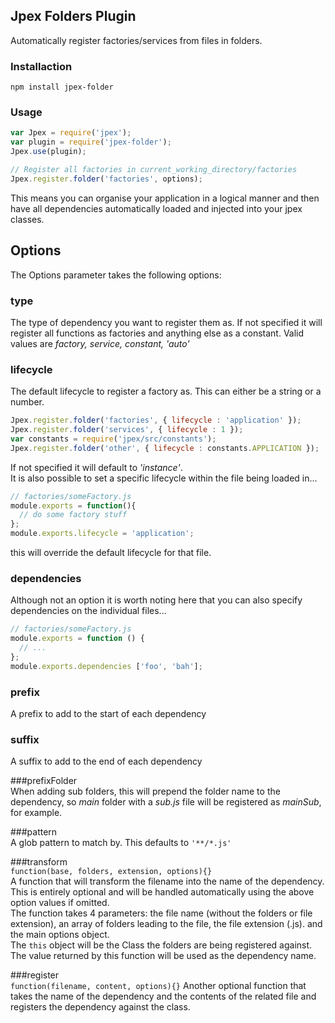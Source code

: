 ## Jpex Folders Plugin  
Automatically register factories/services from files in folders.

### Installaction  
`npm install jpex-folder`

### Usage  
```javascript
var Jpex = require('jpex');
var plugin = require('jpex-folder');
Jpex.use(plugin);

// Register all factories in current_working_directory/factories
Jpex.register.folder('factories', options);
```
This means you can organise your application in a logical manner and then have all dependencies automatically loaded and injected into your jpex classes.  

## Options  
The Options parameter takes the following options:  
### type  
The type of dependency you want to register them as. If not specified it will register all functions as factories and anything else as a constant. Valid values are *factory, service, constant, 'auto'*

### lifecycle  
The default lifecycle to register a factory as. This can either be a string or a number.
```javascript
Jpex.register.folder('factories', { lifecycle : 'application' });
Jpex.register.folder('services', { lifecycle : 1 });
var constants = require('jpex/src/constants');
Jpex.register.folder('other', { lifecycle : constants.APPLICATION });
```
If not specified it will default to *'instance'*.  
It is also possible to set a specific lifecycle within the file being loaded in...
```javascript
// factories/someFactory.js
module.exports = function(){
  // do some factory stuff
};
module.exports.lifecycle = 'application';
```
this will override the default lifecycle for that file.

### dependencies  
Although not an option it is worth noting here that you can also specify dependencies on the individual files...
```javascript
// factories/someFactory.js
module.exports = function () {
  // ...
};
module.exports.dependencies ['foo', 'bah'];
```

### prefix  
A prefix to add to the start of each dependency  

### suffix  
A suffix to add to the end of each dependency  

###prefixFolder  
When adding sub folders, this will prepend the folder name to the dependency, so *main* folder with a *sub.js* file will be registered as *mainSub*, for example.

###pattern  
A glob pattern to match by. This defaults to `'**/*.js'`

###transform  
`function(base, folders, extension, options){}`  
A function that will transform the filename into the name of the dependency. This is entirely optional and will be handled automatically using the above option values if omitted.  
The function takes 4 parameters: the file name (without the folders or file extension), an array of folders leading to the file, the file extension (.js). and the main options object.  
The `this` object will be the Class the folders are being registered against.  
The value returned by this function will be used as the dependency name.  

###register  
`function(filename, content, options){}`
Another optional function that takes the name of the dependency and the contents of the related file and registers the dependency against the class.  
